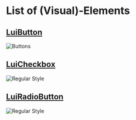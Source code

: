 # List of (Visual)-Elements


## [LuiButton](buttons.md)
![Buttons](https://github.com/q2g/leonardo-wpf/blob/master/docs/pictures/Buttons.png)

## [LuiCheckbox](checkbox.md)
![Regular Style](https://github.com/q2g/leonardo-wpf/blob/master/docs/pictures/checkbox_regular.png)

## [LuiRadioButton](radiobutton.md)
![Regular Style](https://github.com/q2g/leonardo-wpf/blob/master/docs/pictures/radiobutton_regular.png)

